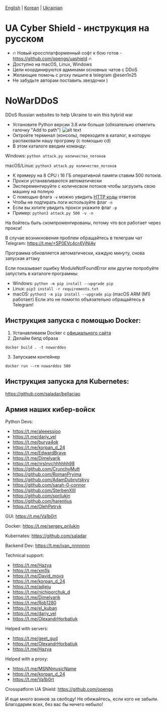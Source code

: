 [English](README_en.md)
| [Korean](README_ko.md)
| [Ukrainian](README.md)

# UA Cyber Shield - инструкция на русском

* 🔥 Новый кроссплатформенный софт к бою готов - https://github.com/opengs/uashield 🔥
* Доступно на macOS, Linux, Windows
* Цели координируются админами основных чатов с DDoS
* Желающие помочь с proxy пишите в telegram @esen1n25
* Не забудьте авторам поставить звездочки )

# NoWarDDoS

DDoS Russian websites to help Ukraine to win this hybrid war

* Установите Python версии 3.8 или больше (обязательно отметить галочку "Add to path")
![alt text](https://miro.medium.com/max/1344/0*7nOyowsPsGI19pZT.png)
* Октройте терминал (консоль), переходите в каталог, в которую распаковали нашу програму (с помощью cd)
* В этом каталоге вводим команду:

Windows: `python attack.py количество_потоков`

macOS/Linux: `python3 attack.py количество_потоков`

* К примеру на 8 CPU і 16 ГБ оперативной памяти ставим 500 потоків.
* Прокси устанавливаются автоматически
* Эксперементируйте с количесвом потоков чтобы загрузить свою машину на полную
* С помощью флага `-v` можно увидить [HTTP коды](https://ru.wikipedia.org/wiki/%D0%A1%D0%BF%D0%B8%D1%81%D0%BE%D0%BA_%D0%BA%D0%BE%D0%B4%D0%BE%D0%B2_%D1%81%D0%BE%D1%81%D1%82%D0%BE%D1%8F%D0%BD%D0%B8%D1%8F_HTTP) ответов
* Чтобы не подтирать логи используйте флаг `-n`
* Если вы хотите увидить прокси укажите флаг `-p`
* Пример: `python3 attack.py 500 -v -n`


На бойтесь быть скомпроментированы, потому что все работает через прокси!

В случае возникновения проблем обращайтесь в телеграм чат Telegram: https://t.me/+SP0EVc4cr4VjNjAy

Программа обновляется автоматически, каждую минуту, снова запуская аттаку

Если показывает ошибку ModuleNotFoundError или другие попробуйте запустить в каталоге программы:
* Windows: `python -m pip install --upgrade pip`
* Linux: `pip3 install -r requirements.txt`
* macOS: `python3 -m pip install --upgrade pip` (macOS ARM (M1) работает)
Если это не помогло объязательно обращайтесь в Telegram!

## Инструкция запуска с помощью Docker:

1. Устанавливаем Docker с [официального сайта](https://docs.docker.com/desktop/)
2. Делайм билд образа

```shell
docker build . -t nowarddos
```

3. Запускаем контейнер

```shell
docker run --rm nowarddos 500
```

## Инструкция запуска для Kubernetes:

https://github.com/saladar/bellaciao

## Армия наших кибер-войск
Python Devs:
* https://t.me/aleeessioo
* https://t.me/dariy_vel
* https://t.me/burya4ok
* https://t.me/korpan_d_24 
* https://t.me/EdwardBrave
* https://t.me/Djmelyarik
* https://t.me/nrslnvchhhhhh98
* https://github.com/CrunchyMutt
* https://github.com/RomanPryima
* https://github.com/AdamDubnytskyy
* https://github.com/sarah-0-connor
* https://github.com/SterbenXIII
* https://github.com/sprilukin
* https://github.com/harentius
* https://t.me/OlehPetryk

GUI: https://t.me/Va1b0rt

Docker: https://t.me/sergey_prilukin

Kubernates: https://github.com/saladar

Backend Dev: https://t.me/ivan_nnnnnnn

Technical support:
* https://t.me/Hazya
* https://t.me/xm1ls
* https://t.me/David_movs
* https://t.me/korpan_d_24
* https://t.me/adjeju
* https://t.me/nichiporchuk_d
* https://t.me/Djmelyarik
* https://t.me/Rob1280
* https://t.me/el_kuban
* https://t.me/dariy_vel
* https://t.me/OlexandrHorbatiuk

Helped with servers:
* https://t.me/geet_gud
* https://t.me/OlexandrHorbatiuk
* https://t.me/Hazya

Helped with a proxy:
* https://t.me/MSNNmusicName
* https://t.me/korpan_d_24
* https://t.me/Va1b0rt

Crosspatform UA Shield: https://github.com/opengs

И еще много воинов за свободу! Не обижайтесь, если кого не забыли. Благодарим всех, без вас бы ничего небыло!
